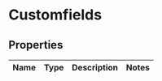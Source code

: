 

# Customfields


## Properties

| Name | Type | Description | Notes |
|------------ | ------------- | ------------- | -------------|



